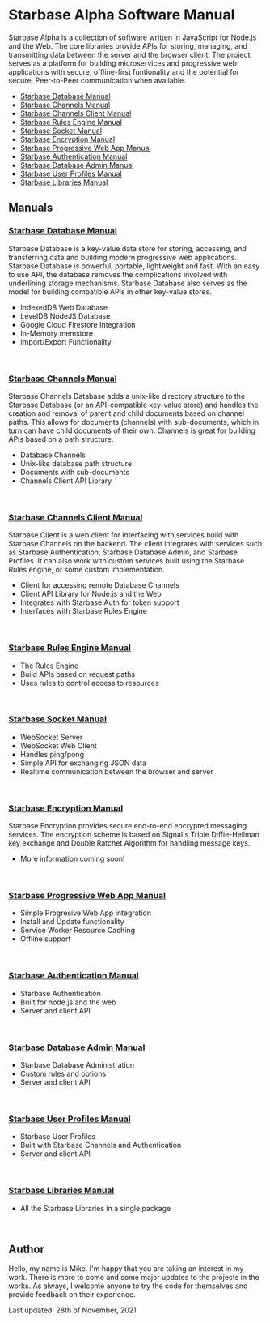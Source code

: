 # Starbase Alpha Software Manual

Starbase Alpha is a collection of software written in JavaScript for Node.js and the Web. The core libraries provide APIs for storing, managing, and transmitting data between the server and the browser client. The project serves as a platform for building microservices and progressive web applications with secure, offline-first funtionality and the potential for secure, Peer-to-Peer communication when available.

- [Starbase Database Manual](#Database)
- [Starbase Channels Manual](#Channels)
- [Starbase Channels Client Manual](#Client)
- [Starbase Rules Engine Manual](#TheRules)
- [Starbase Socket Manual](#Socket)
- [Starbase Encryption Manual](#Encryption)
- [Starbase Progressive Web App Manual](#PWA)
- [Starbase Authentication Manual](#Auth)
- [Starbase Database Admin Manual](#Admin)
- [Starbase User Profiles Manual](#Profiles)
- [Starbase Libraries Manual](#Starbase)


## Manuals

<a name="Database"></a>
### [Starbase Database Manual](https://github.com/StarbaseAlpha/Database)

Starbase Database is a key-value data store for storing, accessing, and transferring data and building modern progressive web applications. Starbase Database is powerful, portable, lightweight and fast. With an easy to use API, the database removes the complications involved with underlining storage mechanisms. Starbase Database also serves as the model for building compatible APIs in other key-value stores.

 - IndexedDB Web Database
 - LevelDB NodeJS Database
 - Google Cloud Firestore Integration
 - In-Memory memstore
 - Import/Export Functionality
<br>


<a name="Channels"></a>
### [Starbase Channels Manual](https://github.com/StarbaseAlpha/Channels)

Starbase Channels Database adds a unix-like directory structure to the Starbase Database (or an API-compatible key-value store) and handles the creation and removal of parent and child documents based on channel paths. This allows for documents (channels) with sub-documents, which in turn can have child documents of their own. Channels is great for building APIs based on a path structure.

- Database Channels
- Unix-like database path structure
- Documents with sub-documents
- Channels Client API Library
<br>

<a name="Client"></a>
### [Starbase Channels Client Manual](https://github.com/StarbaseAlpha/Client)

Starbase Client is a web client for interfacing with services build with Starbase Channels on the backend. The client integrates with services such as Starbase Authentication, Starbase Database Admin, and Starbase Profiles. It can also work with custom services built using the Starbase Rules engine, or some custom implementation.

- Client for accessing remote Database Channels
- Client API Library for Node.js and the Web
- Integrates with Starbase Auth for token support
- Interfaces with Starbase Rules Engine
<br>


<a name="TheRules"></a>
### [Starbase Rules Engine Manual](https://github.com/StarbaseAlpha/TheRules)

- The Rules Engine
- Build APIs based on request paths
- Uses rules to control access to resources
<br>


<a name="Socket"></a>
### [Starbase Socket Manual](https://github.com/StarbaseAlpha/Socket)

- WebSocket Server
- WebSocket Web Client
- Handles ping/pong
- Simple API for exchanging JSON data
- Realtime communication between the browser and server
<br>


<a name="Encryption"></a>
### [Starbase Encryption Manual](https://github.com/StarbaseAlpha/Encryption)

Starbase Encryption provides secure end-to-end encrypted messaging services. The encryption scheme is based on Signal's Triple Diffie-Hellman key exchange and Double Ratchet Algorithm for handling message keys.

- More information coming soon!
<br>


<a name="PWA"></a>
### [Starbase Progressive Web App Manual](https://github.com/StarbaseAlpha/PWA)

- Simple Progresive Web App integration
- Install and Update functionality
- Service Worker Resource Caching
- Offline support
<br>


<a name="Auth"></a>
### [Starbase Authentication Manual](https://github.com/StarbaseAlpha/Auth)

- Starbase Authentication
- Built for node.js and the web
- Server and client API
<br>


<a name="Admin"></a>
### [Starbase Database Admin Manual](https://github.com/StarbaseAlpha/Admin)

- Starbase Database Administration
- Custom rules and options
- Server and client API
<br>


<a name="Profiles"></a>
### [Starbase User Profiles Manual](https://github.com/StarbaseAlpha/Profiles)

- Starbase User Profiles
- Built with Starbase Channels and Authentication
- Server and client API
<br>


<a name="Starbase"></a>
### [Starbase Libraries Manual](https://github.com/StarbaseAlpha/Starbase)

- All the Starbase Libraries in a single package
<br>


## Author
Hello, my name is Mike. I'm happy that you are taking an interest in my work. There is more to come and some major updates to the projects in the works. As always, I welcome anyone to try the code for themselves and provide feedback on their experience.

Last updated: 28th of November, 2021


